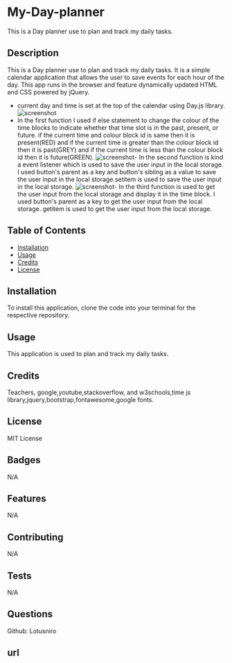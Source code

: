 # My-Day-planner
This is a Day planner use to plan and track my daily tasks.

## Description

This is a Day planner use to plan and track my daily tasks. It is a simple calendar application that allows the user to save events for each hour of the day. This app runs in the browser and feature dynamically updated HTML and CSS powered by jQuery.
- current day and time is set at the top of the calendar using Day.js library.
  ![screenshot
](https://github.com/Lotusniro/My-Day-planner/blob/main/screenshots/Screenshot%202024-01-19%20at%2019.16.10.png)
- In the first function I used if else statement to change the colour of the time blocks to indicate whether that time slot is in the past, present, or future. if the current time and colour block id is same then it is present(RED) and if the current time is greater than the colour block id then it is past(GREY) and if the current time is less than the colour block id then it is future(GREEN).
![screenshot
](https://github.com/Lotusniro/My-Day-planner/blob/main/screenshots/Screenshot%202024-01-19%20at%2019.16.18.png)- In the second function is kind a event listener which is used to save the user input in the local storage. I used button's parent as a key and button's sibling as a value to save the user input in the local storage.setitem is used to save the user input in the local storage.
![screenshot
](https://github.com/Lotusniro/My-Day-planner/blob/main/screenshots/Screenshot%202024-01-19%20at%2019.16.36.png)- In the third function is used to get the user input from the local storage and display it in the time block. I used button's parent as a key to get the user input from the local storage. getitem is used to get the user input from the local storage.


## Table of Contents

* [Installation](#installation)
* [Usage](#usage)
* [Credits](#credits)
* [License](#license)

## Installation

To install this application, clone the code into your terminal for the respective repository.

## Usage

This application is used to plan and track my daily tasks.

## Credits

Teachers, google,youtube,stackoverflow, and w3schools,time js library,jquery,bootstrap,fontawesome,google fonts.


## License

MIT License

## Badges

N/A

## Features

N/A

## Contributing

N/A

## Tests

N/A

## Questions

Github: Lotusniro

## url
